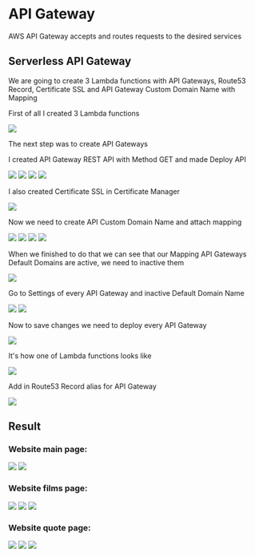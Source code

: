 # API Gateway
AWS API Gateway accepts and routes requests to the desired services

## Serverless API Gateway
We are going to create 3 Lambda functions with API Gateways, Route53 Record, Certificate SSL and API Gateway Custom Domain Name with Mapping

First of all I created 3 Lambda functions

<img src="https://github.com/MatveyGuralskiy/AWS/blob/main/API_Gateway/Screens/Lambda-1.png?raw=true">

The next step was to create API Gateways

I created API Gateway REST API with Method GET and made Deploy API

<img src="https://github.com/MatveyGuralskiy/AWS/blob/main/API_Gateway/Screens/API-Gateway-1.png?raw=true">

<img src="https://github.com/MatveyGuralskiy/AWS/blob/main/API_Gateway/Screens/API-Gateway-2.png?raw=true">

<img src="https://github.com/MatveyGuralskiy/AWS/blob/main/API_Gateway/Screens/API-Gateway-3-Method.png?raw=true">

<img src="https://github.com/MatveyGuralskiy/AWS/blob/main/API_Gateway/Screens/API-Gateway-4-Deploy.png?raw=true">

I also created Certificate SSL in Certificate Manager

<img src="https://github.com/MatveyGuralskiy/AWS/blob/main/API_Gateway/Screens/Certificate-Manager.png?raw=true">

Now we need to create API Custom Domain Name and attach mapping

<img src="https://github.com/MatveyGuralskiy/AWS/blob/main/API_Gateway/Screens/API-Custom-Domain-1.png?raw=true">

<img src="https://github.com/MatveyGuralskiy/AWS/blob/main/API_Gateway/Screens/API-Custom-Domain-2.png?raw=true">

<img src="https://github.com/MatveyGuralskiy/AWS/blob/main/API_Gateway/Screens/API-Custom-Domain-3-Mapping.png?raw=true">

<img src="https://github.com/MatveyGuralskiy/AWS/blob/main/API_Gateway/Screens/API-Custom-Domain-4-Mapping.png?raw=true">

When we finished to do that we can see that our Mapping API Gateways Default Domains are active, we need to inactive them

<img src="https://github.com/MatveyGuralskiy/AWS/blob/main/API_Gateway/Screens/API-Custom-Domain-5-Mapping.png?raw=true">

Go to Settings of every API Gateway and inactive Default Domain Name

<img src="https://github.com/MatveyGuralskiy/AWS/blob/main/API_Gateway/Screens/API-Default-DNS-Inactive-1.png?raw=true">

<img src="https://github.com/MatveyGuralskiy/AWS/blob/main/API_Gateway/Screens/API-Default-DNS-Inactive-2.png?raw=true">

Now to save changes we need to deploy every API Gateway

<img src="https://github.com/MatveyGuralskiy/AWS/blob/main/API_Gateway/Screens/API-Default-DNS-Inactive-Deploy-3.png?raw=true">

It's how one of Lambda functions looks like

<img src="https://github.com/MatveyGuralskiy/AWS/blob/main/API_Gateway/Screens/Lambda-3-Result.png?raw=true">

Add in Route53 Record alias for API Gateway

<img src="https://github.com/MatveyGuralskiy/AWS/blob/main/API_Gateway/Screens/Route53.png?raw=true">

## Result

### Website main page:

<img src="https://github.com/MatveyGuralskiy/AWS/blob/main/API_Gateway/Screens/Website-Main=1.png?raw=true">

<img src="https://github.com/MatveyGuralskiy/AWS/blob/main/API_Gateway/Screens/Website-Main=2.png?raw=true">

### Website films page:

<img src="https://github.com/MatveyGuralskiy/AWS/blob/main/API_Gateway/Screens/Website-Films-1.png?raw=true">

<img src="https://github.com/MatveyGuralskiy/AWS/blob/main/API_Gateway/Screens/Website-Films-2.png?raw=true">

<img src="https://github.com/MatveyGuralskiy/AWS/blob/main/API_Gateway/Screens/Website-Films-3.png?raw=true">

### Website quote page:

<img src="https://github.com/MatveyGuralskiy/AWS/blob/main/API_Gateway/Screens/Website-Quote-1.png?raw=true">

<img src="https://github.com/MatveyGuralskiy/AWS/blob/main/API_Gateway/Screens/Website-Quote-2.png?raw=true">

<img src="https://github.com/MatveyGuralskiy/AWS/blob/main/API_Gateway/Screens/Website-Quote-3.png?raw=true">
